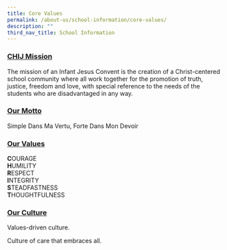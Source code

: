 ```yaml
---
title: Core Values
permalink: /about-us/school-information/core-values/
description: ""
third_nav_title: School Information
---
```

### <u>CHIJ Mission</u>

The mission of an Infant Jesus Convent is the creation of a Christ-centered school community where all work together for the promotion of truth, justice, freedom and love, with special reference to the needs of the students who are disadvantaged in any way.

### <u>Our Motto</u>

Simple Dans Ma Vertu, Forte Dans Mon Devoir

### <u>Our Values</u>

**C**OURAGE  
**H**UMILITY  
**R**ESPECT  
**I**NTEGRITY  
**S**TEADFASTNESS  
**T**HOUGHTFULNESS

### <u>Our Culture</u>

Values-driven culture.

Culture of care that embraces all.
